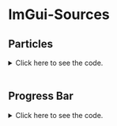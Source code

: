 # ImGui-Sources

## Particles

<details>
<summary>Click here to see the code.</summary>

<br>
    
(1) Paste this into your imgui.h file
    
```c++
IMGUI_API void        Particles(ImDrawList* d, ImVec2 b);

#include <vector>
int N = 600;
int lineMaxDist = 1400;
ImColor lineCol = { 255, 255, 255, 60 };
float lineThickness = 1.0f;

void setupPoints(std::vector<std::pair<ImVec2, ImVec2>>& n) {
    ImVec2 screenSize(ImGui::GetIO().DisplaySize);
    for (auto& p : n)
        p.second = p.first = ImVec2(rand() % (int)screenSize.x, rand() % (int)screenSize.y);
}

float length(ImVec2 x) { return x.x * x.x + x.y * x.y; }

void ImGui::Particles(ImDrawList* d, ImVec2 b)
{
    static std::vector<std::pair<ImVec2, ImVec2>> points(N);
    static auto once = (setupPoints(points), true);
    float Dist;
    for (auto& p : points) {
        Dist = sqrt(length(p.first - p.second));
        if (Dist > 0) p.first += (p.second - p.first) / Dist;
        if (Dist < 4) p.second = ImVec2(rand() % (int)b.x, rand() % (int)b.y);
    }
    for (int i = 0; i < N; i++) {
        for (int j = i + 1; j < N; j++) {
            Dist = length(points[i].first - points[j].first);
            if (Dist < lineMaxDist) d->AddLine(points[i].first, points[j].first, lineCol, lineThickness);
        }
    }
}
```
<br>
    
(2) Paste this into your menu
```c++
ImDrawList* draw;
draw = ImGui::GetWindowDrawList();
ImVec2 screenSize = ImGui::GetIO().DisplaySize;
ImGui::Particles(draw, screenSize);
```

</details>
    
<br>

## Progress Bar

<details>
<summary>Click here to see the code.</summary>

<br>

(1) Paste this on top of your code
   
```c++
bool animate = false;
```
<br>

(2) Paste this below (ex.) your button
   
```c++
static float progress = 0.0f;
static float progress_dir = 1.0f;
if (animate)
{
    progress += progress_dir * 0.4f * ImGui::GetIO().DeltaTime;
}
if (animate)
{
    ImGui::SetCursorPos({ 100, 86 });
    ImGui::SetNextItemWidth(150);
    ImGui::ProgressBar(progress, ImVec2(0.0f, 30.0f));
}
```
<br>
    
(3) Paste this in your buttons 'if' statement
```c++
animate = true;
```

</details>
